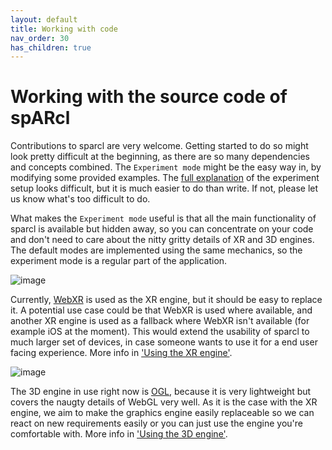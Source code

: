 ```yaml
---
layout: default
title: Working with code
nav_order: 30
has_children: true
---
```


# Working with the source code of spARcl

Contributions to sparcl are very welcome. Getting started to do so might look pretty difficult at the beginning, as there are so many dependencies and concepts combined. The `Experiment mode` might be the easy way in, by modifying some provided examples. The [full explanation](https://openarcloud.github.io/sparcl/workingwithcode/createexperiment.html) of the experiment setup looks difficult, but it is much easier to do than write. If not, please let us know what's too difficult to do.

What makes the `Experiment mode` useful is that all the main functionality of sparcl is available but hidden away, so you can concentrate on your code and don't need to care about the nitty gritty details of XR and 3D engines. The default modes are implemented using the same mechanics, so the experiment mode is a regular part of the application.

![image](https://user-images.githubusercontent.com/231274/124287222-102a3400-db50-11eb-9347-541f5820101b.png)

Currently, [WebXR](https://www.w3.org/TR/webxr/) is used as the XR engine, but it should be easy to replace it. A potential use case could be that WebXR is used where available, and another XR engine is used as a fallback where WebXR isn't available (for example iOS at the moment). This would extend the usability of sparcl to much larger set of devices, in case someone wants to use it for a end user facing experience. More info in ['Using the XR engine'](https://openarcloud.github.io/sparcl/workingwithcode/usingXRengine.html).

![image](https://user-images.githubusercontent.com/231274/124287057-e1ac5900-db4f-11eb-812b-31d846ad2b14.png)

The 3D engine in use right now is [OGL](https://github.com/oframe/ogl), because it is very lightweight but covers the naugty details of WebGL very well. As it is the case with the XR engine, we aim to make the graphics engine easily replaceable so we can react on new requirements easily or you can just use the engine you're comfortable with. More info in ['Using the 3D engine'](https://openarcloud.github.io/sparcl/workingwithcode/use3dengine.html).
